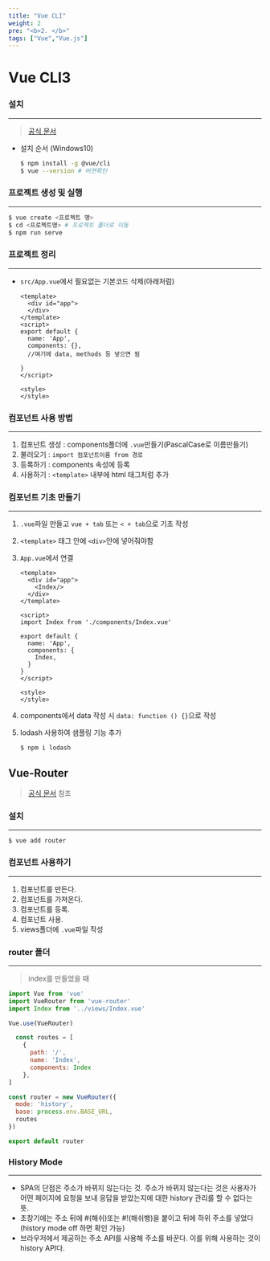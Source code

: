 ```yaml
---
title: "Vue CLI"
weight: 2
pre: "<b>2. </b>"
tags: ["Vue","Vue.js"]
---
```


# Vue CLI3

### 설치

----

> [공식 문서](https://cli.vuejs.org/guide/)

- 설치 순서 (Windows10)

  ```bash
  $ npm install -g @vue/cli
  $ vue --version # 버젼확인
  ```

### 프로젝트 생성 및 실행

----

```bash
$ vue create <프로젝트 명>
$ cd <프로젝트명> # 프로젝트 폴더로 이동
$ npm run serve
```

### 프로젝트 정리

----

- `src/App.vue`에서 필요없는 기본코드 삭제(아래처럼)

  ```vue
  <template>
    <div id="app">
    </div>
  </template>
  <script>
  export default {
    name: 'App',
    components: {},
    //여기에 data, methods 등 넣으면 됨
      
  }
  </script>
  
  <style>
  </style>
  ```

### 컴포넌트 사용 방법

----

1. 컴포넌트 생성 : components폴더에 `.vue`만들기(PascalCase로 이름만들기)
2. 불러오기 : `import 컴포넌트이름 from 경로`
3. 등록하기 : components 속성에 등록
4. 사용하기 : `<template>` 내부에 html 태그처럼 추가

### 컴포넌트 기초 만들기

----

1. `.vue`파일 만들고 `vue + tab` 또는 `< + tab`으로 기초 작성

2. `<template>` 태그 안에 `<div>`안에 넣어줘야함

3. `App.vue`에서 연결

   ```vue
   <template>
     <div id="app">
       <Index/>
     </div>
   </template>
   
   <script>
   import Index from './components/Index.vue'
   
   export default {
     name: 'App',
     components: {
       Index,
     }
   }
   </script>
   
   <style>
   </style>
   ```

4. components에서 data 작성 시  `data: function () {}`으로 작성

5. lodash 사용하여 샘플링 기능 추가

   ```bash
   $ npm i lodash
   ```

## Vue-Router

> [공식 문서](https://router.vuejs.org/installation.html) 참조

### 설치

----

```shell
$ vue add router
```

### 컴포넌트 사용하기

----

1. 컴포넌트를 만든다.
2. 컴포넌트를 가져온다.
3. 컴포넌트를 등록.
4. 컴포넌트 사용.
5. views폴더에 `.vue`파일 작성

### router 폴더

----

> index를 만들었을 때

```javascript
import Vue from 'vue'
import VueRouter from 'vue-router'
import Index from '../views/Index.vue'

Vue.use(VueRouter)

  const routes = [
    {
      path: '/',
      name: 'Index',
      components: Index
    },
]

const router = new VueRouter({
  mode: 'history',
  base: process.env.BASE_URL,
  routes
})

export default router
```

### History Mode

----

- SPA의 단점은 주소가 바뀌지 않는다는 것. 주소가 바뀌지 않는다는 것은 사용자가 어떤 페이지에 요청을 보내 응답을 받았는지에 대한 history 관리를 할 수 없다는 뜻.
- 초창기에는 주소 뒤에 #(해쉬)또는 #!(해쉬뱅)을 붙이고 뒤에 하위 주소를 넣었다 (history mode off 하면 확인 가능)
- 브라우저에서 제공하는 주소 API를 사용해 주소를 바꾼다. 이를 위해 사용하는 것이 history API다.